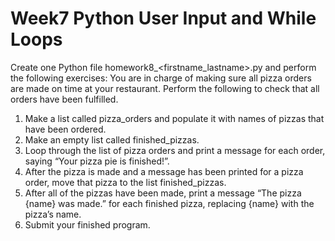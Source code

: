 # Week7 Python User Input and While Loops
Create one Python file homework8_<firstname_lastname>.py and perform the following exercises:
You are in charge of making sure all pizza orders are made on time at your restaurant.  Perform the following to check that all orders have been fulfilled.
1.	Make a list called pizza_orders and populate it with names of pizzas that have been ordered.
2.	Make an empty list called finished_pizzas.
3.	Loop through the list of pizza orders and print a message for each order, saying “Your pizza pie is finished!”.
4.	After the pizza is made and a message has been printed for a pizza order, move that pizza to the list finished_pizzas.
5.	After all of the pizzas have been made, print a message “The pizza {name} was made.” for each finished pizza, replacing {name} with the pizza’s name.
6.	Submit your finished program.
